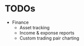 # TODOs

- Finance
  - Asset tracking
  - Income & exponse reports
  - Custom trading pair charting
